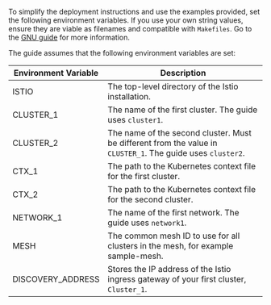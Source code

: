 ---
---
To simplify the deployment instructions and use the examples provided, set the
following environment variables. If you use your own string values, ensure they
are viable as filenames and compatible with `Makefiles`. Go to the [GNU guide](https://www.gnu.org/software/make/manual/html_node/Rule-Syntax.html)
for more information.

The guide assumes that the following environment variables are set:

<table>
   <thead>
      <tr>
      <th><strong>Environment Variable</strong></th>
      <th><strong>Description</strong></th>
      </tr>
   </thead>
      <tbody>
      <tr>
         <td>ISTIO</td>
         <td>The top-level directory of the Istio installation.</td>
      </tr>
      <tr>
         <td>CLUSTER_1</td>
         <td>The name of the first cluster. The guide uses <code>cluster1</code>.</td>
         </tr>
      <tr>
         <td>CLUSTER_2</td>
         <td>The name of the second cluster. Must be different from the value in
         <code>CLUSTER_1</code>. The guide uses <code>cluster2</code>.</td>
         </tr>
      <tr>
         <td>CTX_1</td>
         <td>The path to the Kubernetes context file for the first cluster.</td>
      </tr>
      <tr>
         <td>CTX_2</td>
         <td>The path to the Kubernetes context file for the second cluster.</td>
      </tr>
      <tr>
         <td>NETWORK_1</td>
         <td>The name of the first network. The guide uses <code>network1</code>.</td>
      </tr>
      <tr>
         <td>MESH</td>
         <td>The common mesh ID to use for all clusters in the mesh, for example
         sample-mesh.</td>
      </tr>
      <tr>
         <td>DISCOVERY_ADDRESS</td>
         <td>Stores the IP address of the Istio ingress gateway of your first cluster,
         <code>Cluster_1</code>.</td>
      </tr>
   </tbody>
</table>
